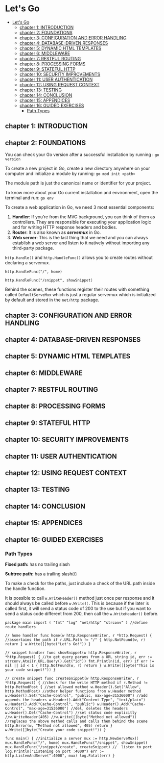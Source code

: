 # Let's Go

<!-- TOC -->
* [Let's Go](#lets-go)
  * [chapter 1: INTRODUCTION](#chapter-1-introduction)
  * [chapter 2: FOUNDATIONS](#chapter-2-foundations)
  * [chapter 3: CONFIGURATION AND ERROR HANDLING](#chapter-3-configuration-and-error-handling)
  * [chapter 4: DATABASE-DRIVEN RESPONSES](#chapter-4-database-driven-responses)
  * [chapter 5: DYNAMIC HTML TEMPLATES](#chapter-5-dynamic-html-templates)
  * [chapter 6: MIDDLEWARE](#chapter-6-middleware)
  * [chapter 7: RESTFUL ROUTING](#chapter-7-restful-routing)
  * [chapter 8: PROCESSING FORMS](#chapter-8-processing-forms)
  * [chapter 9: STATEFUL HTTP](#chapter-9-stateful-http)
  * [chapter 10: SECURITY IMPROVEMENTS](#chapter-10-security-improvements)
  * [chapter 11: USER AUTHENTICATION](#chapter-11-user-authentication)
  * [chapter 12: USING REQUEST CONTEXT](#chapter-12-using-request-context)
  * [chapter 13: TESTING](#chapter-13-testing)
  * [chapter 14: CONCLUSION](#chapter-14-conclusion)
  * [chapter 15: APPENDICES](#chapter-15-appendices)
  * [chapter 16: GUIDED EXERCISES](#chapter-16-guided-exercises)
    * [Path Types](#path-types)
<!-- TOC -->

## chapter 1: INTRODUCTION


## chapter 2: FOUNDATIONS
You can check your Go version after a successful installation by running : `go version`

To create a new project in Go, create a new directory anywhere on your computer and initialize a module
by running: `go mod init <path>`

The module path is just the canonical name or identifier for your project.

To know more about your Go current installation and environment, open the terminal and run: `go env `

To create a web application in Go, we need 3 most essential components:
1. **Handler**: If you're from the MVC background, you can think of them as controllers. They are responsible
for executing your application logic and for writing HTTP response headers and bodies.
2. **Router**: It is also known as _**servemux**_ in Go.
3. **Web server**: This is the last thing that we need and you can always establish a web server and listen to it 
natively without importing any third-party package.

`http.Handle()` and `http.HandleFunc()` allows you to create routes without declaring a servemux.


`http.HandleFunc("/", home) `

`http.HandleFunc("/snippet", showSnippet)`

Behind the scenes, these functions register their routes with something called `DefaultServeMux` which is just a regular
servemux which is initialized by default and stored in the `net/http` package.

## chapter 3: CONFIGURATION AND ERROR HANDLING

## chapter 4: DATABASE-DRIVEN RESPONSES

## chapter 5: DYNAMIC HTML TEMPLATES

## chapter 6: MIDDLEWARE

## chapter 7: RESTFUL ROUTING

## chapter 8: PROCESSING FORMS

## chapter 9: STATEFUL HTTP

## chapter 10: SECURITY IMPROVEMENTS

## chapter 11: USER AUTHENTICATION

## chapter 12: USING REQUEST CONTEXT

## chapter 13: TESTING

## chapter 14: CONCLUSION

## chapter 15: APPENDICES

## chapter 16: GUIDED EXERCISES



### Path Types

**Fixed path:** has no trailing slash

**Subtree path:** has a trailing slash(/)

To make a check for the paths, just include a check of the URL path inside the handle function.

[//]: # (checks)
It is possible to call `w.WriteHeader()` method just once per response and it should always be called 
before `w.Write()`. This is because if the later is called first, it will send a status code of 200
to the use but if you want to send a status code different from 200, then call the `w.WriteHeader()` before.

`package main
import (
"fmt"
"log"
"net/http"
"strconv"
)
//define route handlers`

`// home handler
func home(w http.ResponseWriter, r *http.Request) {
//assertains the path
if r.URL.Path != "/" {
http.NotFound(w, r)
return
}
w.Write([]byte("Let's Go!"))
}`

`// snippet handler
func showSnippet(w http.ResponseWriter, r *http.Request) {
//to get query params from a URL string
id, err := strconv.Atoi(r.URL.Query().Get("id"))
fmt.Println(id, err)
if err != nil || id < 1 {
http.NotFound(w, r)
return
}
w.Write([]byte("This is your code snippet!"))
}`

`// create snippet
func createSnippet(w http.ResponseWriter, r *http.Request) {
        //check for the write HTTP method
        if r.Method != http.MethodPost {
        //set allowed method
        w.Header().Set("Allow", http.MethodPost)
		//other helper functions from w.Header method
		w.Header().Set("Cache-Control", "public, max-age=31536000")
		//add appends the headers
		w.Header().Add("Content-Type", "text/plain")
		w.Header().Add("Cache-Control", "public")
		w.Header().Add("Cache-Control", "max-age=31536000")
		//del, deletes the headers
		w.Header().Del("Cache-Control")
		//set status code explicitly
		//w.WriteHeader(405)
		//w.Write([]byte("Method not allowed"))
		//replaces the above method calls and calls them behind the scene
		http.Error(w, "Method not allowed", 405)
		return
	}
	w.Write([]byte("Create your code snippet!"))
}`

`func main() {
	//initialize a server
	mux := http.NewServeMux()
	mux.HandleFunc("/", home)
	mux.HandleFunc("/snippet", showSnippet)
	mux.HandleFunc("/snippet/create", createSnippet)
	//	listen to port
	log.Println("Listening on port :4000")
	err := http.ListenAndServe(":4000", mux)
	log.Fatal(err)
}
`